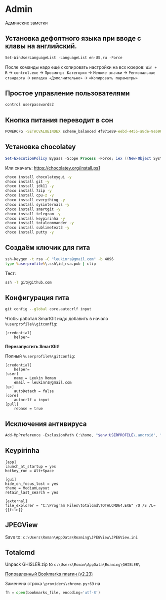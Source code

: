 # Admin
Админские заметки

## Установка дефолтного языка при вводе с клавы на английский.

```powershell
Set-WinUserLanguageList -LanguageList en-US,ru -Force
```

После команды надо ещё скопировать настройки на всх юзеров:
`Win + R` → `control.exe` → `Просмотр: Категория` → `Мелкие значки` → `Региональные стандарты` → `вкладка «Дополнительно»` → `«Копировать параметры»`

## Простое управление пользователями

```cmd
control userpasswords2
```
## Кнопка питания переводит в сон

```cmd
POWERCFG -SETACVALUEINDEX scheme_balanced 4f971e89-eebd-4455-a8de-9e59040e7347 7648efa3-dd9c-4e3e-b566-50f929386280 001
```

## Установка chocolatey
```powershell
Set-ExecutionPolicy Bypass -Scope Process -Force; iex ((New-Object System.Net.WebClient).DownloadString('https://chocolatey.org/install.ps1'))
```
Или скачать: https://chocolatey.org/install.ps1

```cmd
choco install chocolateygui -y
choco install git -y
choco install jdk11 -y
choco install 7zip -y
choco install cpu-z -y
choco install everything -y
choco install sysinternals -y
choco install smartgit -y
choco install telegram -y
choco install keypirinha -y
choco install totalcommander -y
choco install sublimetext3 -y
choco install putty -y
```

## Создаём ключик для гита
```cmd
ssh-keygen -t rsa -C "leukinrs@gmail.com" -b 4096
type %userprofile%\.ssh\id_rsa.pub | clip
```

Тест:
```cmd
ssh -T git@github.com
```

## Конфигурация гита
```cmd
git config --global core.autocrlf input
```

Чтобы работал SmartGit надо добавить в начало `%userprofile%\gitconfig`:
```config
[credential]
    helper=
```
**Перезапустить SmartGit!**

Полный `%userprofile%\gitconfig`:
```config
[credential]
    helper=
[user]
	name = Leukin Roman
	email = leukinrs@gmail.com
[gc]
	autoDetach = false
[core]
	autocrlf = input
[pull]
	rebase = true
```

## Исключения антивируса
```powershell
Add-MpPreference -ExclusionPath C:\home, "$env:USERPROFILE\.android", "$env:USERPROFILE\.AndroidStudio3.4", "$env:USERPROFILE\.gradle" -ExclusionProcess studio64.exe
```

## Keypirinha
```config
[app]
launch_at_startup = yes
hotkey_run = Alt+Space

[gui]
hide_on_focus_lost = yes
theme = MediumLayout
retain_last_search = yes

[external]
file_explorer = "C:\Program Files\totalcmd\TOTALCMD64.EXE" /O /S /L={{file}}
```

## JPEGView

Save to: `c:\Users\Roman\AppData\Roaming\JPEGView\JPEGView.ini`

## Totalcmd

Unpack GHISLER.zip to `c:\Users\Roman\AppData\Roaming\GHISLER\`

[Поправленный Bookmarks плагин (v2.23)](https://github.com/romansl/Admin/raw/master/Keypirinha/Bookmarks.keypirinha-package)

Заменена строка `\providers\chrome.py:69` на
```python
fh = open(bookmarks_file, encoding='utf-8')
```


